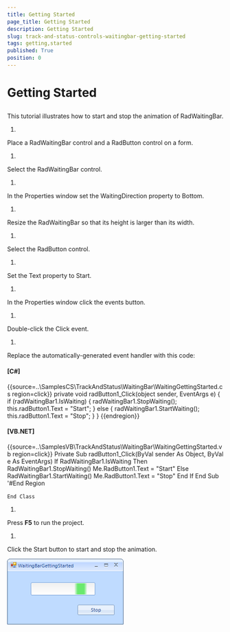 ```yaml
---
title: Getting Started
page_title: Getting Started
description: Getting Started
slug: track-and-status-controls-waitingbar-getting-started
tags: getting,started
published: True
position: 0
---
```


# Getting Started



## 

This tutorial illustrates how to start and stop the animation of RadWaitingBar.




1. 

Place a RadWaitingBar control and a RadButton control on a form.

1. 

Select the RadWaitingBar control.

1. 

In the Properties window set the WaitingDirection property to Bottom.

1. 

Resize the RadWaitingBar so that its height is larger than its width.

1. 

Select the RadButton control.

1. 

Set the Text property to Start.

1. 

In the Properties window click the events button.

1. 

Double-click the Click event.

1. 

Replace the automatically-generated event handler with this code:
     

#### __[C#]__

{{source=..\SamplesCS\TrackAndStatus\WaitingBar\WaitingGettingStarted.cs region=click}}
	        private void radButton1_Click(object sender, EventArgs e)
	        {
	            if (radWaitingBar1.IsWaiting)
	            {
	                radWaitingBar1.StopWaiting();
	                this.radButton1.Text = "Start";
	            }
	            else
	            {
	                radWaitingBar1.StartWaiting();
	                this.radButton1.Text = "Stop";
	            }
	        }
	{{endregion}}



#### __[VB.NET]__

{{source=..\SamplesVB\TrackAndStatus\WaitingBar\WaitingGettingStarted.vb region=click}}
	    Private Sub radButton1_Click(ByVal sender As Object, ByVal e As EventArgs)
	        If RadWaitingBar1.IsWaiting Then
	            RadWaitingBar1.StopWaiting()
	            Me.RadButton1.Text = "Start"
	        Else
	            RadWaitingBar1.StartWaiting()
	            Me.RadButton1.Text = "Stop"
	        End If
	    End Sub
	    '#End Region
	
	End Class



1. 

Press __F5__ to run the project.

1. 

Click the Start button to start and stop the animation.

![track-and-status-controls-waitingbar-getting-started 001](images/track-and-status-controls-waitingbar-getting-started001.png)
